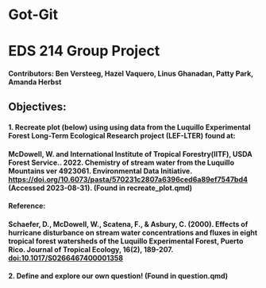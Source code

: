 # Got-Git

# EDS 214 Group Project

#### Contributors: Ben Versteeg, Hazel Vaquero, Linus Ghanadan, Patty Park, Amanda Herbst

## Objectives:

#### 1. Recreate plot (below) using using data from the Luquillo Experimental Forest Long-Term Ecological Research project (LEF-LTER) found at:
#### McDowell, W. and International Institute of Tropical Forestry(IITF), USDA Forest Service.. 2022. Chemistry of stream water from the Luquillo Mountains ver 4923061. Environmental Data Initiative. <https://doi.org/10.6073/pasta/570231c2807a6396ced6a89ef7547bd4> (Accessed 2023-08-31). (Found in recreate_plot.qmd)

#### Reference:
#### Schaefer, D., McDowell, W., Scatena, F., & Asbury, C. (2000). Effects of hurricane disturbance on stream water concentrations and fluxes in eight tropical forest watersheds of the Luquillo Experimental Forest, Puerto Rico. Journal of Tropical Ecology, 16(2), 189-207. <doi:10.1017/S0266467400001358>

#### 2. Define and explore our own question! (Found in question.qmd)
